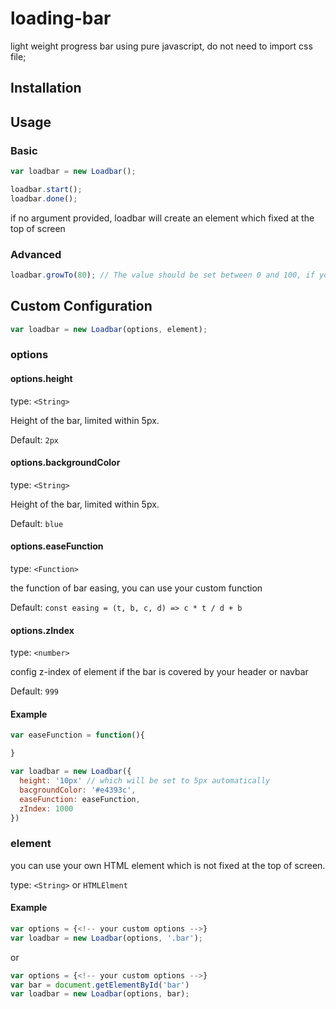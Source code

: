 # loading-bar
light weight progress bar using pure javascript, do not need to import css file;

## Installation

## Usage

### Basic

```javascript
var loadbar = new Loadbar();

loadbar.start();
loadbar.done();
```

if no argument provided, loadbar will create an element which fixed at the top of screen

### Advanced

```javascript
loadbar.growTo(80); // The value should be set between 0 and 100, if you set a value out of range it will be set to a valid value
```

## Custom Configuration

```javascript
var loadbar = new Loadbar(options, element);
```

### options

  #### options.height
  type: `<String>`

  Height of the bar, limited within 5px.

  Default: `2px`

  #### options.backgroundColor
  type: `<String>`

  Height of the bar, limited within 5px.

  Default: `blue`

<!--Todo: custom ease function-->
  #### options.easeFunction
  type: `<Function>`
  
  the function of bar easing, you can use your custom function

  Default: `const easing = (t, b, c, d) => c * t / d + b`

  #### options.zIndex
  type: `<number>`
  
  config z-index of element if the bar is covered by your header or navbar

  Default: `999`
  
  #### Example

  ```javascript
  var easeFunction = function(){

  }
  
  var loadbar = new Loadbar({
    height: '10px' // which will be set to 5px automatically
    bacgroundColor: '#e4393c',
    easeFunction: easeFunction,
    zIndex: 1000
  })
  ```

### element

you can use your own HTML element which is not fixed at the top of screen.

type: `<String>` or `HTMLElment`

  #### Example

  ```javascript
  var options = {<!-- your custom options -->}
  var loadbar = new Loadbar(options, '.bar');
  ```
  or
  ```javascript
  var options = {<!-- your custom options -->}
  var bar = document.getElementById('bar')
  var loadbar = new Loadbar(options, bar);
  ```
